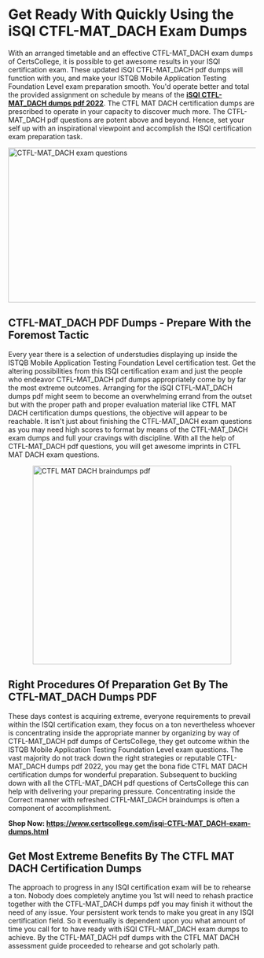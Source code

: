 <h1><strong>Get Ready With Quickly Using the iSQI CTFL-MAT_DACH Exam Dumps&nbsp;</strong></h1>
<p><span style="font-weight: 400;">With an arranged timetable and an effective  CTFL-MAT_DACH exam dumps of CertsCollege, it is possible to get awesome results in your ISQI certification exam. These updated iSQI CTFL-MAT_DACH pdf dumps will function with you, and make your ISTQB  Mobile Application Testing Foundation Level exam preparation smooth. You'd operate better and total the provided assignment on schedule by means of the <strong><a href="https://www.certscollege.com/isqi-CTFL-MAT_DACH-exam-dumps.html">iSQI CTFL-MAT_DACH dumps pdf 2022</a></strong>. The CTFL MAT DACH certification dumps are prescribed to operate in your capacity to discover much more. The  CTFL-MAT_DACH pdf questions are potent above and beyond. Hence, set your self up with an inspirational viewpoint and accomplish the ISQI certification exam preparation task.&nbsp;</span></p>
<p><span style="font-weight: 400;"><img style="display: block; margin-left: auto; margin-right: auto;" src="https://i.ibb.co/CPDK3ps/Yellow-and-Blue-Initiative-Blog-Banner.png" alt="CTFL-MAT_DACH exam questions" width="559" height="315" /></span></p>
<h2><strong>CTFL-MAT_DACH PDF Dumps - Prepare With the Foremost Tactic</strong></h2>
<p><span style="font-weight: 400;">Every year there is a selection of understudies displaying up inside the ISTQB  Mobile Application Testing Foundation Level certification test. Get the altering possibilities from this ISQI certification exam and just the people who endeavor CTFL-MAT_DACH pdf dumps appropriately come by by far the most extreme outcomes. Arranging for the iSQI CTFL-MAT_DACH dumps pdf might seem to become an overwhelming errand from the outset but with the proper path and proper evaluation material like CTFL MAT DACH certification dumps questions, the objective will appear to be reachable. It isn't just about finishing the CTFL-MAT_DACH exam questions as you may need high scores to format by means of the CTFL-MAT_DACH exam dumps and full your cravings with discipline. With all the help of CTFL-MAT_DACH pdf questions, you will get awesome imprints in CTFL MAT DACH exam questions.</span></p>
<p><span style="font-weight: 400;"><a href="https://tinyurl.com/y53myrtf"><img style="display: block; margin-left: auto; margin-right: auto;" src="https://i.ibb.co/9tMrhdY/Teacher-Appreciation-Invitation.png" alt="CTFL MAT DACH braindumps pdf " width="404" height="404" /></a></span></p>
<h2><strong>Right Procedures Of Preparation Get By The CTFL-MAT_DACH Dumps PDF</strong></h2>
<p><span style="font-weight: 400;">These days contest is acquiring extreme, everyone requirements to prevail within the ISQI certification exam, they focus on a ton nevertheless whoever is concentrating inside the appropriate manner by organizing by way of CTFL-MAT_DACH pdf dumps of CertsCollege, they get outcome within the ISTQB  Mobile Application Testing Foundation Level exam questions. The vast majority do not track down the right strategies or reputable CTFL-MAT_DACH dumps pdf 2022, you may get the bona fide CTFL MAT DACH certification dumps for wonderful preparation. Subsequent to buckling down with all the  CTFL-MAT_DACH pdf questions of CertsCollege this can help with delivering your preparing pressure. Concentrating inside the Correct manner with refreshed CTFL-MAT_DACH braindumps is often a component of accomplishment.</span></p>
<p><span style="font-weight: 400;"><strong>Shop Now: <a href="https://www.certscollege.com/isqi-CTFL-MAT_DACH-exam-dumps.html">https://www.certscollege.com/isqi-CTFL-MAT_DACH-exam-dumps.html</a></strong></span></p>
<h2><strong>Get Most Extreme Benefits By The CTFL MAT DACH Certification Dumps</strong></h2>
<p><span style="font-weight: 400;">The approach to progress in any ISQI certification exam will be to rehearse a ton. Nobody does completely anytime you 1st will need to rehash practice together with the CTFL-MAT_DACH dumps pdf you may finish it without the need of any issue. Your persistent work tends to make you great in any ISQI certification field. So it eventually is dependent upon you what amount of time you call for to have ready with iSQI CTFL-MAT_DACH exam dumps to achieve. By the CTFL-MAT_DACH pdf dumps with the CTFL MAT DACH assessment guide proceeded to rehearse and got scholarly path.</span></p>
